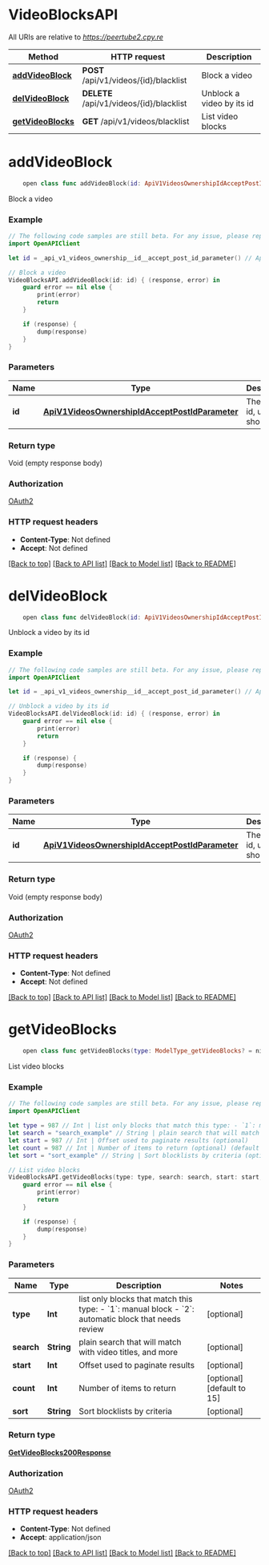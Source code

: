 # VideoBlocksAPI

All URIs are relative to *https://peertube2.cpy.re*

Method | HTTP request | Description
------------- | ------------- | -------------
[**addVideoBlock**](VideoBlocksAPI.md#addvideoblock) | **POST** /api/v1/videos/{id}/blacklist | Block a video
[**delVideoBlock**](VideoBlocksAPI.md#delvideoblock) | **DELETE** /api/v1/videos/{id}/blacklist | Unblock a video by its id
[**getVideoBlocks**](VideoBlocksAPI.md#getvideoblocks) | **GET** /api/v1/videos/blacklist | List video blocks


# **addVideoBlock**
```swift
    open class func addVideoBlock(id: ApiV1VideosOwnershipIdAcceptPostIdParameter, completion: @escaping (_ data: Void?, _ error: Error?) -> Void)
```

Block a video

### Example
```swift
// The following code samples are still beta. For any issue, please report via http://github.com/OpenAPITools/openapi-generator/issues/new
import OpenAPIClient

let id = _api_v1_videos_ownership__id__accept_post_id_parameter() // ApiV1VideosOwnershipIdAcceptPostIdParameter | The object id, uuid or short uuid

// Block a video
VideoBlocksAPI.addVideoBlock(id: id) { (response, error) in
    guard error == nil else {
        print(error)
        return
    }

    if (response) {
        dump(response)
    }
}
```

### Parameters

Name | Type | Description  | Notes
------------- | ------------- | ------------- | -------------
 **id** | [**ApiV1VideosOwnershipIdAcceptPostIdParameter**](.md) | The object id, uuid or short uuid | 

### Return type

Void (empty response body)

### Authorization

[OAuth2](../README.md#OAuth2)

### HTTP request headers

 - **Content-Type**: Not defined
 - **Accept**: Not defined

[[Back to top]](#) [[Back to API list]](../README.md#documentation-for-api-endpoints) [[Back to Model list]](../README.md#documentation-for-models) [[Back to README]](../README.md)

# **delVideoBlock**
```swift
    open class func delVideoBlock(id: ApiV1VideosOwnershipIdAcceptPostIdParameter, completion: @escaping (_ data: Void?, _ error: Error?) -> Void)
```

Unblock a video by its id

### Example
```swift
// The following code samples are still beta. For any issue, please report via http://github.com/OpenAPITools/openapi-generator/issues/new
import OpenAPIClient

let id = _api_v1_videos_ownership__id__accept_post_id_parameter() // ApiV1VideosOwnershipIdAcceptPostIdParameter | The object id, uuid or short uuid

// Unblock a video by its id
VideoBlocksAPI.delVideoBlock(id: id) { (response, error) in
    guard error == nil else {
        print(error)
        return
    }

    if (response) {
        dump(response)
    }
}
```

### Parameters

Name | Type | Description  | Notes
------------- | ------------- | ------------- | -------------
 **id** | [**ApiV1VideosOwnershipIdAcceptPostIdParameter**](.md) | The object id, uuid or short uuid | 

### Return type

Void (empty response body)

### Authorization

[OAuth2](../README.md#OAuth2)

### HTTP request headers

 - **Content-Type**: Not defined
 - **Accept**: Not defined

[[Back to top]](#) [[Back to API list]](../README.md#documentation-for-api-endpoints) [[Back to Model list]](../README.md#documentation-for-models) [[Back to README]](../README.md)

# **getVideoBlocks**
```swift
    open class func getVideoBlocks(type: ModelType_getVideoBlocks? = nil, search: String? = nil, start: Int? = nil, count: Int? = nil, sort: Sort_getVideoBlocks? = nil, completion: @escaping (_ data: GetVideoBlocks200Response?, _ error: Error?) -> Void)
```

List video blocks

### Example
```swift
// The following code samples are still beta. For any issue, please report via http://github.com/OpenAPITools/openapi-generator/issues/new
import OpenAPIClient

let type = 987 // Int | list only blocks that match this type: - `1`: manual block - `2`: automatic block that needs review  (optional)
let search = "search_example" // String | plain search that will match with video titles, and more (optional)
let start = 987 // Int | Offset used to paginate results (optional)
let count = 987 // Int | Number of items to return (optional) (default to 15)
let sort = "sort_example" // String | Sort blocklists by criteria (optional)

// List video blocks
VideoBlocksAPI.getVideoBlocks(type: type, search: search, start: start, count: count, sort: sort) { (response, error) in
    guard error == nil else {
        print(error)
        return
    }

    if (response) {
        dump(response)
    }
}
```

### Parameters

Name | Type | Description  | Notes
------------- | ------------- | ------------- | -------------
 **type** | **Int** | list only blocks that match this type: - &#x60;1&#x60;: manual block - &#x60;2&#x60;: automatic block that needs review  | [optional] 
 **search** | **String** | plain search that will match with video titles, and more | [optional] 
 **start** | **Int** | Offset used to paginate results | [optional] 
 **count** | **Int** | Number of items to return | [optional] [default to 15]
 **sort** | **String** | Sort blocklists by criteria | [optional] 

### Return type

[**GetVideoBlocks200Response**](GetVideoBlocks200Response.md)

### Authorization

[OAuth2](../README.md#OAuth2)

### HTTP request headers

 - **Content-Type**: Not defined
 - **Accept**: application/json

[[Back to top]](#) [[Back to API list]](../README.md#documentation-for-api-endpoints) [[Back to Model list]](../README.md#documentation-for-models) [[Back to README]](../README.md)

